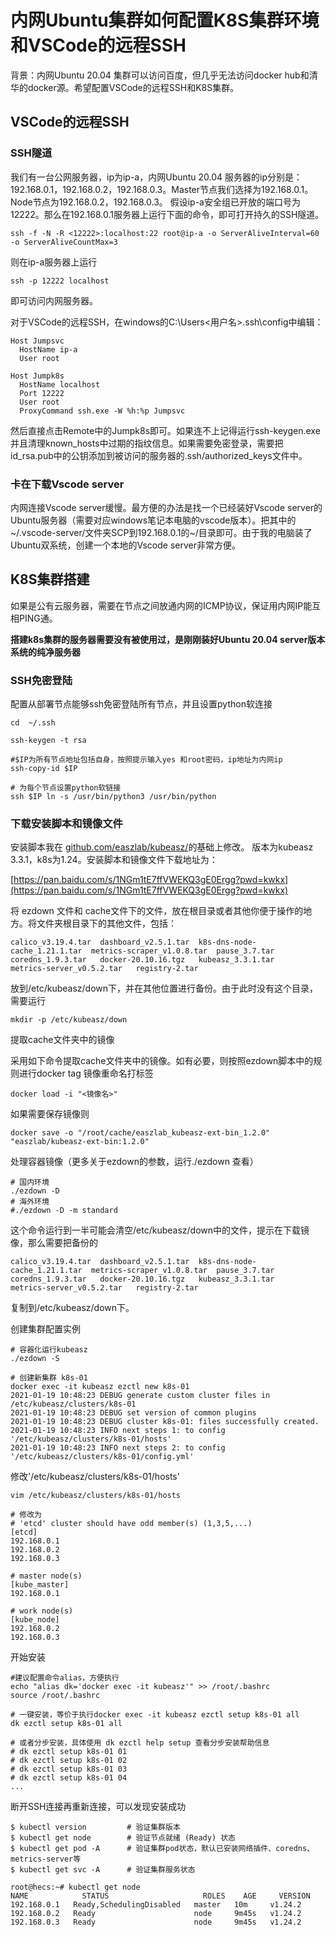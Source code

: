 # 内网Ubuntu集群如何配置K8S集群环境和VSCode的远程SSH

背景：内网Ubuntu 20.04 集群可以访问百度，但几乎无法访问docker hub和清华的docker源。希望配置VSCode的远程SSH和K8S集群。

## VSCode的远程SSH

### SSH隧道

我们有一台公网服务器，ip为ip-a，内网Ubuntu 20.04 服务器的ip分别是：192.168.0.1，192.168.0.2，192.168.0.3。Master节点我们选择为192.168.0.1。Node节点为192.168.0.2，192.168.0.3。
假设ip-a安全组已开放的端口号为12222。那么在192.168.0.1服务器上运行下面的命令，即可打开持久的SSH隧道。

```
ssh -f -N -R <12222>:localhost:22 root@ip-a -o ServerAliveInterval=60 -o ServerAliveCountMax=3
```

则在ip-a服务器上运行
```
ssh -p 12222 localhost
```

即可访问内网服务器。

对于VSCode的远程SSH，在windows的C:\Users\<用户名>\.ssh\config中编辑：

```
Host Jumpsvc
  HostName ip-a
  User root

Host Jumpk8s
  HostName localhost
  Port 12222
  User root
  ProxyCommand ssh.exe -W %h:%p Jumpsvc
```

然后直接点击Remote中的Jumpk8s即可。如果连不上记得运行ssh-keygen.exe并且清理known_hosts中过期的指纹信息。如果需要免密登录，需要把id_rsa.pub中的公钥添加到被访问的服务器的.ssh/authorized_keys文件中。

### 卡在下载Vscode server

内网连接Vscode server缓慢。最方便的办法是找一个已经装好Vscode server的Ubuntu服务器（需要对应windows笔记本电脑的vscode版本）。把其中的~/.vscode-server/文件夹SCP到192.168.0.1的~/目录即可。由于我的电脑装了Ubuntu双系统，创建一个本地的Vscode server非常方便。

## K8S集群搭建
如果是公有云服务器，需要在节点之间放通内网的ICMP协议，保证用内网IP能互相PING通。

**搭建k8s集群的服务器需要没有被使用过，是刚刚装好Ubuntu 20.04 server版本系统的纯净服务器**

### SSH免密登陆
配置从部署节点能够ssh免密登陆所有节点，并且设置python软连接

```
cd  ~/.ssh

ssh-keygen -t rsa

#$IP为所有节点地址包括自身，按照提示输入yes 和root密码，ip地址为内网ip
ssh-copy-id $IP 

# 为每个节点设置python软链接
ssh $IP ln -s /usr/bin/python3 /usr/bin/python
```

### 下载安装脚本和镜像文件

安装脚本我在 [github.com/easzlab/kubeasz/](github.com/easzlab/kubeasz/)的基础上修改。 版本为kubeasz 3.3.1，k8s为1.24。安装脚本和镜像文件下载地址为：

[https://pan.baidu.com/s/1NGm1tE7ffVWEKQ3gE0Ergg?pwd=kwkx](https://pan.baidu.com/s/1NGm1tE7ffVWEKQ3gE0Ergg?pwd=kwkx)

将 ezdown 文件和 cache文件下的文件，放在根目录或者其他你便于操作的地方。将文件夹根目录下的其他文件，包括：

```
calico_v3.19.4.tar  dashboard_v2.5.1.tar  k8s-dns-node-cache_1.21.1.tar  metrics-scraper_v1.0.8.tar  pause_3.7.tar
coredns_1.9.3.tar   docker-20.10.16.tgz   kubeasz_3.3.1.tar              metrics-server_v0.5.2.tar   registry-2.tar
```

放到/etc/kubeasz/down下，并在其他位置进行备份。由于此时没有这个目录，需要运行

```
mkdir -p /etc/kubeasz/down
```

提取cache文件夹中的镜像

采用如下命令提取cache文件夹中的镜像。如有必要，则按照ezdown脚本中的规则进行docker tag 镜像重命名打标签

```
docker load -i "<镜像名>"
```

如果需要保存镜像则

```
docker save -o "/root/cache/easzlab_kubeasz-ext-bin_1.2.0" "easzlab/kubeasz-ext-bin:1.2.0"
```

处理容器镜像（更多关于ezdown的参数，运行./ezdown 查看）

```
# 国内环境
./ezdown -D
# 海外环境
#./ezdown -D -m standard
```

这个命令运行到一半可能会清空/etc/kubeasz/down中的文件，提示在下载镜像，那么需要把备份的

```
calico_v3.19.4.tar  dashboard_v2.5.1.tar  k8s-dns-node-cache_1.21.1.tar  metrics-scraper_v1.0.8.tar  pause_3.7.tar
coredns_1.9.3.tar   docker-20.10.16.tgz   kubeasz_3.3.1.tar              metrics-server_v0.5.2.tar   registry-2.tar
```

复制到/etc/kubeasz/down下。

创建集群配置实例

```
# 容器化运行kubeasz
./ezdown -S

# 创建新集群 k8s-01
docker exec -it kubeasz ezctl new k8s-01
2021-01-19 10:48:23 DEBUG generate custom cluster files in /etc/kubeasz/clusters/k8s-01
2021-01-19 10:48:23 DEBUG set version of common plugins
2021-01-19 10:48:23 DEBUG cluster k8s-01: files successfully created.
2021-01-19 10:48:23 INFO next steps 1: to config '/etc/kubeasz/clusters/k8s-01/hosts'
2021-01-19 10:48:23 INFO next steps 2: to config '/etc/kubeasz/clusters/k8s-01/config.yml'
```

修改'/etc/kubeasz/clusters/k8s-01/hosts'

```
vim /etc/kubeasz/clusters/k8s-01/hosts

# 修改为
# 'etcd' cluster should have odd member(s) (1,3,5,...)
[etcd]
192.168.0.1
192.168.0.2
192.168.0.3

# master node(s)
[kube_master]
192.168.0.1

# work node(s)
[kube_node]
192.168.0.2
192.168.0.3

```

开始安装

```
#建议配置命令alias，方便执行
echo "alias dk='docker exec -it kubeasz'" >> /root/.bashrc
source /root/.bashrc

# 一键安装，等价于执行docker exec -it kubeasz ezctl setup k8s-01 all
dk ezctl setup k8s-01 all

# 或者分步安装，具体使用 dk ezctl help setup 查看分步安装帮助信息
# dk ezctl setup k8s-01 01
# dk ezctl setup k8s-01 02
# dk ezctl setup k8s-01 03
# dk ezctl setup k8s-01 04
...

```
断开SSH连接再重新连接，可以发现安装成功

```
$ kubectl version         # 验证集群版本     
$ kubectl get node        # 验证节点就绪 (Ready) 状态
$ kubectl get pod -A      # 验证集群pod状态，默认已安装网络插件、coredns、metrics-server等
$ kubectl get svc -A      # 验证集群服务状态
```

```
root@hecs:~# kubectl get node
NAME            STATUS                     ROLES    AGE     VERSION
192.168.0.1   Ready,SchedulingDisabled   master   10m     v1.24.2
192.168.0.2   Ready                      node     9m45s   v1.24.2
192.168.0.3   Ready                      node     9m45s   v1.24.2
```
